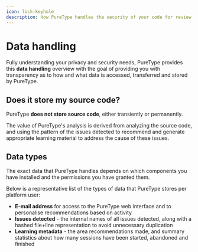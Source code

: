 ```yaml
---
icon: lock-keyhole
description: How PureType handles the security of your code for review
---
```


# Data handling

Fully understanding your privacy and security needs, PureType provides this **data handling** overview with the goal of providing you with transparency as to how and what data is accessed, transferred and stored by PureType.

## Does it store my source code?

PureType **does not store source code**, either transiently or permanently.

The value of PureType's analysis is derived from analyzing the source code, and using the pattern of the issues detected to recommend and generate appropriate learning material to address the cause of these issues.

## Data types

The exact data that PureType handles depends on which components you have installed and the permissions you have granted them.

Below is a representative list of the types of data that PureType stores per platform user:

* **E-mail address** for access to the PureType web interface and to personalise recommendations based on activity
* **Issues detected** - the internal names of all issues detected, along with a hashed file+line representation to avoid unnecessary duplication
* **Learning metadata** - the area recommendations made, and summary statistics about how many sessions have been started, abandoned and finished
